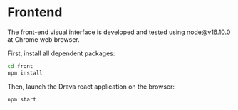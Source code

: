 # Frontend

The front-end visual interface is developed and tested using node@v16.10.0 at Chrome web browser.

First, install all dependent packages:

```sh
cd front
npm install
```

Then, launch the Drava react application on the browser:

```sh
npm start
```